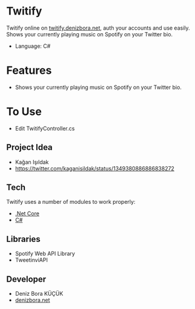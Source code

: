 # Twitify
Twitify online on [twitify.denizbora.net](https://twitify.denizbora.net/), auth your accounts and use easily.
Shows your currently playing music on Spotify on your Twitter bio.
 - Language: C#

# Features

 - Shows your currently playing music on Spotify on your Twitter bio.
 
 
 # To Use

 - Edit TwitifyController.cs


## Project Idea

-   Kağan Işıldak
-   https://twitter.com/kaganisildak/status/1349380886886838272

## Tech

Twitify uses a number of modules to work properly:

 - [.Net Core](https://docs.microsoft.com/tr-tr/dotnet/)
 - [C#](https://docs.microsoft.com/tr-tr/dotnet/csharp/)

## Libraries

 - Spotify Web API Library
 - TweetinviAPI

## Developer

 - Deniz Bora KÜÇÜK
 - [denizbora.net](https://denizbora.net/)
